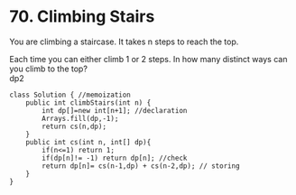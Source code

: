 # 70. Climbing Stairs
You are climbing a staircase. It takes n steps to reach the top.

Each time you can either climb 1 or 2 steps. In how many distinct ways can you climb to the top?
<br>
dp2
```
class Solution { //memoization
    public int climbStairs(int n) {
        int dp[]=new int[n+1]; //declaration
        Arrays.fill(dp,-1);
        return cs(n,dp);
    }
    public int cs(int n, int[] dp){
        if(n<=1) return 1;
        if(dp[n]!= -1) return dp[n]; //check
        return dp[n]= cs(n-1,dp) + cs(n-2,dp); // storing
    }
}
```
